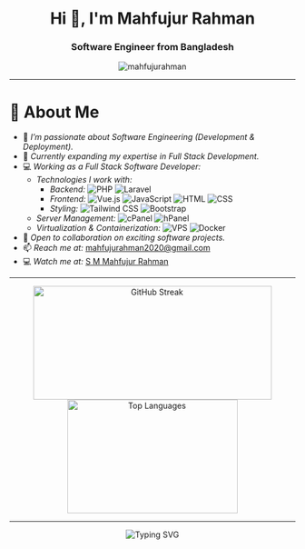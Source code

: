 <h1 align="center">Hi 👋, I'm Mahfujur Rahman</h1>
<h3 align="center">Software Engineer from Bangladesh</h3>
<p align="center">
  <img src="https://komarev.com/ghpvc/?username=mahfujurahman&label=👀%20Profile%20Views&color=ff69b4&style=for-the-badge" alt="mahfujurahman" />
</p>

---

# 👋 About Me  

- 👀 *I’m passionate about Software Engineering (Development & Deployment).*  
- 🌱 *Currently expanding my expertise in Full Stack Development.*  
- 💻 *Working as a Full Stack Software Developer:*  
  - *Technologies I work with:*  
    - *Backend:* ![PHP](https://img.shields.io/badge/PHP-777BB4?style=for-the-badge&logo=php&logoColor=white) ![Laravel](https://img.shields.io/badge/Laravel-EA4C89?style=for-the-badge&logo=laravel&logoColor=white)  
    - *Frontend:* ![Vue.js](https://img.shields.io/badge/Vue.js-4FC08D?style=for-the-badge&logo=vue.js&logoColor=white) ![JavaScript](https://img.shields.io/badge/JavaScript-F7DF1E?style=for-the-badge&logo=javascript&logoColor=black) ![HTML](https://img.shields.io/badge/HTML-E34F26?style=for-the-badge&logo=html5&logoColor=white) ![CSS](https://img.shields.io/badge/CSS-1572B6?style=for-the-badge&logo=css3&logoColor=white)  
    - *Styling:* ![Tailwind CSS](https://img.shields.io/badge/Tailwind_CSS-06B6D4?style=for-the-badge&logo=tailwindcss&logoColor=white) ![Bootstrap](https://img.shields.io/badge/Bootstrap-563D7C?style=for-the-badge&logo=bootstrap&logoColor=white)  
  - *Server Management:* ![cPanel](https://img.shields.io/badge/cPanel-9B5A6D?style=for-the-badge&logo=cpanel&logoColor=white) ![hPanel](https://img.shields.io/badge/hPanel-22D3EE?style=for-the-badge&logo=hPanel&logoColor=white)  
  - *Virtualization & Containerization:* ![VPS](https://img.shields.io/badge/VPS-00A9E0?style=for-the-badge&logo=linux&logoColor=white) ![Docker](https://img.shields.io/badge/Docker-2496ED?style=for-the-badge&logo=docker&logoColor=white)  
- 💞️ *Open to collaboration on exciting software projects.*  
- 📫 *Reach me at:* [mahfujurahman2020@gmail.com](mailto:mahfujurahman2020@gmail.com)  
- 💻 *Watch me at:* [S M Mahfujur Rahman](https://mahfujurahman.github.io/portfolio)

---

<p align="center">
  <img src="https://streak-stats.demolab.com/?user=MahfujuRahman&cache_seconds=86400" alt="GitHub Streak" width="420" height="200"/>
  <img src="https://github-readme-stats.vercel.app/api/top-langs?username=MahfujuRahman&show_icons=true&locale=en&layout=compact" alt="Top Languages" width="300" height="200" />
</p>

---

<p align="center">
  <img src="https://readme-typing-svg.herokuapp.com?font=Fira+Code&size=22&pause=1000&color=00FF00&width=560&lines=Let's+build+something+amazing+together!+🚀" alt="Typing SVG" />
</p>
